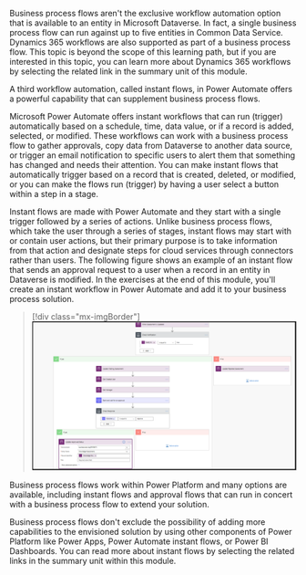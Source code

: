 Business process flows aren't the exclusive workflow automation option
that is available to an entity in Microsoft Dataverse. In fact, a single
business process flow can run against up to five entities in Common Data
Service. Dynamics 365 workflows are also supported as part of a business
process flow. This topic is beyond the scope of this learning path, but
if you are interested in this topic, you can learn more about Dynamics 365
workflows by selecting the related link in the summary unit of this module.

A third workflow automation, called instant flows, in Power Automate offers
a powerful capability that can supplement business process flows.

Microsoft Power Automate offers instant workflows that can run (trigger)
automatically based on a schedule, time, data value, or if a
record is added, selected, or modified. These workflows can work with a business process flow to gather approvals, copy data
from Dataverse to another data source, or trigger an email
notification to specific users to alert them that something has changed and
needs their attention. You can make instant flows that automatically
trigger based on a record that is created, deleted, or modified, or you can
make the flows run (trigger) by having a user select a button within a step in a stage.

Instant flows are made with Power Automate and they start with a single
trigger followed by a series of actions. Unlike business process flows, which take the 
user through a series of stages, instant flows may start with or contain user actions, 
but their primary purpose is to take information from that action and designate 
steps for cloud services through connectors rather than users. 
The following figure shows an example of an instant flow
that sends an approval request to a user when a record in an entity in
Dataverse is modified. In the exercises at the end of this module, you'll create an
instant workflow in Power Automate and add it to your business process solution. 

> [!div class="mx-imgBorder"]
> [![Complex instant flow with two sets of If yes and If no conditions.](../media/4-complex-instant-flow.png)](../media/4-complex-instant-flow.png#lightbox)

Business process flows work within Power Platform and
many options are available, including instant flows and approval flows that
can run in concert with a business process flow to extend your solution.

Business process flows don't exclude the possibility of adding
more capabilities to the envisioned solution by using
other components of Power Platform like Power Apps, Power
Automate instant flows, or Power BI Dashboards. You can read more about
instant flows by selecting the related links in the summary unit within
this module.
